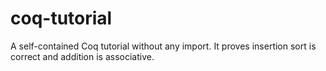 # coq-tutorial
A self-contained Coq tutorial without any import. It proves insertion sort is correct and addition is associative.
